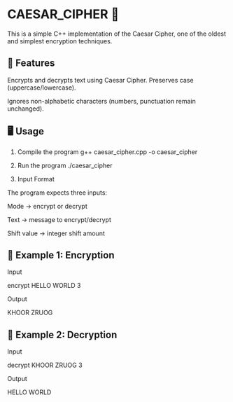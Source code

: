 # CAESAR_CIPHER 🔐

This is a simple C++ implementation of the Caesar Cipher, one of the oldest and simplest encryption techniques.

## 📌 Features
Encrypts and decrypts text using Caesar Cipher.
Preserves case (uppercase/lowercase).

Ignores non-alphabetic characters (numbers, punctuation remain unchanged).
## 🖥️ Usage
1. Compile the program
g++ caesar_cipher.cpp -o caesar_cipher

2. Run the program
./caesar_cipher

3. Input Format

The program expects three inputs:

Mode → encrypt or decrypt

Text → message to encrypt/decrypt

Shift value → integer shift amount

## 🔹 Example 1: Encryption

Input

encrypt
HELLO WORLD
3


Output

KHOOR ZRUOG

## 🔹 Example 2: Decryption

Input

decrypt
KHOOR ZRUOG
3


Output

HELLO WORLD

